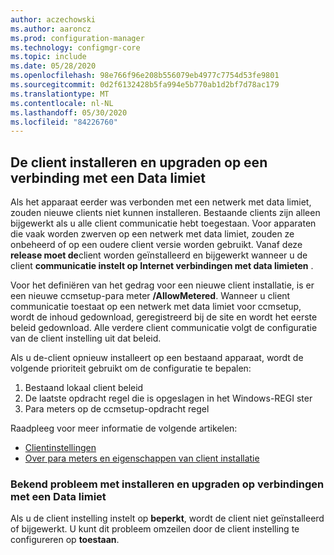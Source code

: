 ```yaml
---
author: aczechowski
ms.author: aaroncz
ms.prod: configuration-manager
ms.technology: configmgr-core
ms.topic: include
ms.date: 05/28/2020
ms.openlocfilehash: 98e766f96e208b556079eb4977c7754d53fe9801
ms.sourcegitcommit: 0d2f6132428b5fa994e5b770ab1d2bf7d78ac179
ms.translationtype: MT
ms.contentlocale: nl-NL
ms.lasthandoff: 05/30/2020
ms.locfileid: "84226760"
---
```

## <a name="install-and-upgrade-the-client-on-a-metered-connection"></a><a name="bkmk_meter"></a>De client installeren en upgraden op een verbinding met een Data limiet

<!--6976145-->

Als het apparaat eerder was verbonden met een netwerk met data limiet, zouden nieuwe clients niet kunnen installeren. Bestaande clients zijn alleen bijgewerkt als u alle client communicatie hebt toegestaan. Voor apparaten die vaak worden zwerven op een netwerk met data limiet, zouden ze onbeheerd of op een oudere client versie worden gebruikt. Vanaf deze **release moet de**client worden geïnstalleerd en bijgewerkt wanneer u de client **communicatie instelt op Internet verbindingen met data limieten** .

Voor het definiëren van het gedrag voor een nieuwe client installatie, is er een nieuwe ccmsetup-para meter **/AllowMetered**. Wanneer u client communicatie toestaat op een netwerk met data limiet voor ccmsetup, wordt de inhoud gedownload, geregistreerd bij de site en wordt het eerste beleid gedownload. Alle verdere client communicatie volgt de configuratie van de client instelling uit dat beleid.

Als u de-client opnieuw installeert op een bestaand apparaat, wordt de volgende prioriteit gebruikt om de configuratie te bepalen:

1. Bestaand lokaal client beleid
1. De laatste opdracht regel die is opgeslagen in het Windows-REGI ster
1. Para meters op de ccmsetup-opdracht regel

Raadpleeg voor meer informatie de volgende artikelen:

- [Clientinstellingen](../../../../clients/deploy/about-client-settings.md#client-communication-on-metered-internet-connections)
- [Over para meters en eigenschappen van client installatie](../../../../clients/deploy/about-client-installation-properties.md)

### <a name="known-issue-with-install-and-upgrade-on-metered-connections"></a>Bekend probleem met installeren en upgraden op verbindingen met een Data limiet
<!-- 7330894 -->
Als u de client instelling instelt op **beperkt**, wordt de client niet geïnstalleerd of bijgewerkt. U kunt dit probleem omzeilen door de client instelling te configureren op **toestaan**.
